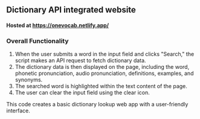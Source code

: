 ## Dictionary API integrated website

#### Hosted at https://onevocab.netlify.app/

### Overall Functionality

1. When the user submits a word in the input field and clicks "Search," the script makes an API request to fetch dictionary data.
2. The dictionary data is then displayed on the page, including the word, phonetic pronunciation, audio pronunciation, definitions, examples, and synonyms.
3. The searched word is highlighted within the text content of the page.
4. The user can clear the input field using the clear icon.

This code creates a basic dictionary lookup web app with a user-friendly interface.
